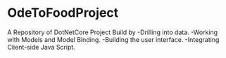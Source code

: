 # OdeToFoodProject
A Repository of DotNetCore Project Build by
-Drilling into data.
-Working with Models and Model Binding.
-Building the user interface.
-Integrating Client-side Java Script.
